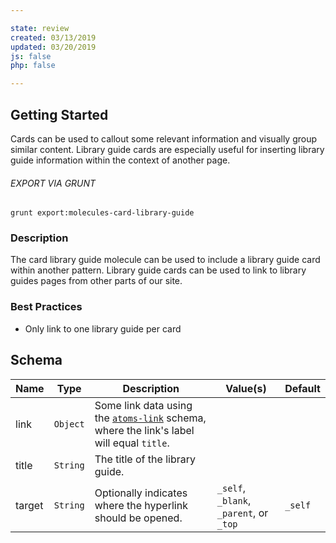 ```yaml
---

state: review
created: 03/13/2019
updated: 03/20/2019
js: false
php: false

---
```


## Getting Started

Cards can be used to callout some relevant information and visually group similar content. Library guide cards are especially useful for inserting library guide information within the context of another page.

###### EXPORT VIA GRUNT

```
grunt export:molecules-card-library-guide
```


### Description

The card library guide molecule can be used to include a library guide card within another pattern. Library guide cards can be used to link to library guides pages from other parts of our site.


### Best Practices

- Only link to one library guide per card


## Schema

| Name      | Type      | Description                                                 | Value(s)                                | Default     |
|-----------|-----------|-------------------------------------------------------------|-----------------------------------------|-------------|
| link      | `Object`  | Some link data using the [`atoms-link`][atoms-link] schema, where the link's label will equal `title`.          | | |
| title     | `String`  | The title of the library guide.                             |                                         |             |
| target    | `String`  | Optionally indicates where the hyperlink should be opened.  | `_self`, `_blank`, `_parent`, or `_top` | `_self`     |


[atoms-link]: /patterns/20-atoms-globals-link/20-atoms-globals-link.html
